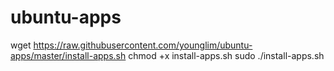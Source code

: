 # ubuntu-apps

  wget https://raw.githubusercontent.com/younglim/ubuntu-apps/master/install-apps.sh
  chmod +x install-apps.sh
  sudo ./install-apps.sh
